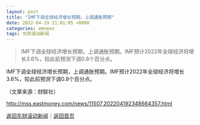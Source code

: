 ```yaml
---
layout: post
title: "IMF下调全球经济增长预期，上调通胀预期"
date: 2022-04-19 21:01:05 +0800
categories: emnews
tags: 东财滚动新闻
---
```

> IMF下调全球经济增长预期，上调通胀预期。IMF预计2022年全球经济将增长3.6%，较此前预测下调0.8个百分点。

<p><span class="c-de0422">IMF下调全球经济增长预期，上调通胀预期。IMF预计2022年全球经济将增长3.6%，较此前预测下调0.8个百分点。</span></p><p class="em_media">（文章来源：财联社）</p>

<http://mss.eastmoney.com/news/11507,202204192348664357.html>

[返回东财滚动新闻](//finews.withounder.com/emnews/)｜[返回首页](//finews.withounder.com/)